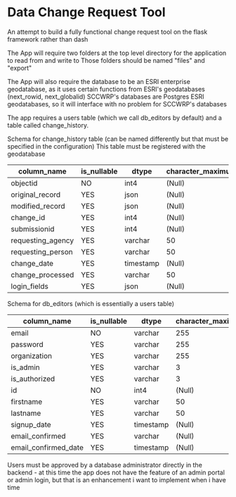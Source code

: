 # Data Change Request Tool
An attempt to build a fully functional change request tool on the flask framework rather than dash

The App will require two folders at the top level directory for the application to read from and write to
Those folders should be named "files" and "export"

The App will also require the database to be an ESRI enterprise geodatabase, as it uses certain functions from ESRI's geodatabases (next_rowid, next_globalid)
SCCWRP's databases are Postgres ESRI geodatabases, so it will interface with no problem for SCCWRP's databases

The app requires a users table (which we call db_editors by default) and a table called change_history. 

  
  
Schema for change_history table (can be named differently but that must be specified in the configuration)
This table must be registered with the geodatabase
  
| column_name      | is_nullable | dtype  | character_maximum_length | numeric_precision | numeric_scale | datetime_precision |
|------------------|-------------|--------|--------------------------|-------------------|---------------|--------------------|
| objectid         | NO          | int4   | (Null)                   | 32                | 0             | (Null)             |
| original_record  | YES         | json   | (Null)                   | (Null)            | (Null)        | (Null)             |
| modified_record  | YES         | json   | (Null)                   | (Null)            | (Null)        | (Null)             |
| change_id        | YES         | int4   | (Null)                   | 32                | 0             | (Null)             |
| submissionid     | YES         | int4   | (Null)                   | 32                | 0             | (Null)             |
| requesting_agency| YES         | varchar| 50                       | (Null)            | (Null)        | (Null)             |
| requesting_person| YES         | varchar| 50                       | (Null)            | (Null)        | (Null)             |
| change_date      | YES         | timestamp | (Null)                | (Null)            | (Null)        | 6                  |
| change_processed | YES         | varchar| 50                       | (Null)            | (Null)        | (Null)             |
| login_fields     | YES         | json   | (Null)                   | (Null)            | (Null)        | (Null)             |


  
  
Schema for db_editors (which is essentially a users table)
  
| column_name         | is_nullable | dtype    | character_maximum_length | numeric_precision | numeric_scale | datetime_precision |
|---------------------|-------------|----------|--------------------------|-------------------|---------------|--------------------|
| email               | NO          | varchar  | 255                      | (Null)            | (Null)        | (Null)             |
| password            | YES         | varchar  | 255                      | (Null)            | (Null)        | (Null)             |
| organization        | YES         | varchar  | 255                      | (Null)            | (Null)        | (Null)             |
| is_admin            | YES         | varchar  | 3                        | (Null)            | (Null)        | (Null)             |
| is_authorized       | YES         | varchar  | 3                        | (Null)            | (Null)        | (Null)             |
| id                  | NO          | int4     | (Null)                   | 32                | 0             | (Null)             |
| firstname           | YES         | varchar  | 50                       | (Null)            | (Null)        | (Null)             |
| lastname            | YES         | varchar  | 50                       | (Null)            | (Null)        | (Null)             |
| signup_date         | YES         | timestamp| (Null)                   | (Null)            | (Null)        | 6                  |
| email_confirmed     | YES         | varchar  | (Null)                   | (Null)            | (Null)        | (Null)             |
| email_confirmed_date| YES         | timestamp| (Null)                   | (Null)            | (Null)        | 6                  |

Users must be approved by a database administrator directly in the backend - at this time the app does not have the feature of an admin portal or admin login, but that is an enhancement i want to implement when i have time
